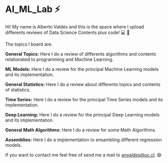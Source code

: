 # AI_ML_Lab ⚡

Hi! My name is Alberto Valdés and this is the space where I upload differents reviews of Data Science Contents plus code! 💻 🧮

The topics I board are:


**General Topics:** Here I do a review of differents algorithms and contents relationated to programming and Machine Learning.

**ML Models:** Here I do a review for the principal Machine Learning models and its implementation.

**General Statistics:** Here I do a review about differents topics and contents of statistics.

**Time Series:** Here I do a review for the principal Time Series models and its implementation.

**Deep Learning:** Here I do a review for the principal Deep Learning models and its implementation.

**General Math Algorithms:** Here I do a review for some Math Algorithms.

**Assemblies:** Here I do a implementation to ensambling different regression models.


If you want to contact me feel free of send me a mail to anvaldes@uc.cl. 😄
